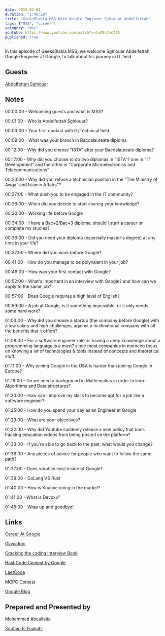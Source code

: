 ```yaml
---
date: 2019-07-04
duration: "1:46:29"
title: "GeeksBlabla MSS With Google Engineer Sghiouar Abdelfettah"
tags: ["MSS", "career"]
category: "mss"
youtube: https://www.youtube.com/watch?v=tu29LZacZSA
published: true
---
```


In this episode of GeeksBlabla MSS, we welcome Sghiouar Abdelfettah: Google Engineer at Google, to talk about his journey in IT field

## Guests

[Abdelfettah Sghiouar](https://twitter.com/boredabdel)

## Notes

00:00:00 - Welcoming guests and what is MSS?

00:01:00 - Who is Abdelfettah Sghiouar?

00:03:00 - Your first contact with IT/Technical field

00:09:00 - What was your branch in Baccalaureate diploma

00:12:00 - Why did you choose "ISTA" after your Baccalaureate diploma?

00:17:00 - Why did you choose to do two diplomas in "ISTA"? one in "IT Development" and the other in "Corporate Microelectronics and Telecommunications"

00:23:00 - Why did you refuse a technician position in the "The Ministry of Awqaf and Islamic Affairs"?

00:27:00 - What push you to be engaged in the IT community?

00:28:00 - When did you decide to start sharing your knowledge?

00:30:00 - Working life before Google

00:34:00 - I have a Bac+2/Bac+3 diploma, should I start a career or complete my studies?

00:36:00 - Did you need your diploma (especially master's degree) at any time in your life?

00:37:00 - Where did you work before Google?

00:41:00 - How do you manage to be polyvalent in your job?

00:46:00 - How was your first contact with Google?

00:52:00 - What's important in an interview with Google? and how can we apply to the same job?

00:57:00 - Does Google requires a high level of English?

00:59:00 - A job at Google, is it something impossible, or it only needs some hard work?

01:03:00 - Why did you choose a startup (the company before Google) with a low salary and high challenges, against a multinational company with all the benefits that it offers?

01:08:00 - For a software engineer role, is having a deep knowledge about a programming language is a must? since most companies in morocco focus on knowing a lot of technologies & tools instead of concepts and theoretical stuff.

01:11:00 - Why joining Google in the USA is harder than joining Google in Europe?

01:16:00 - Do we need a background in Mathematics in order to learn Algorithms and Data structures?

01:20:00 - How can I improve my skills to become apt for a job like a software engineer?

01:25:00 - How do you spend your day as an Engineer at Google

01:29:00 - What are your objectives?

01:32:00 - Why did Youtube suddenly release a new policy that bans hacking education videos from being posted on the platform?

01:33:00 - If you're able to go back to the past, what would you change?

01:36:00 - Any pieces of advice for people who want to follow the same path?

01:37:00 - Does robotics exist inside of Google?

01:39:00 - GoLang VS Rust

01:40:00 - How is Knative doing in the market?

01:41:00 - What is Devoxx?

01:45:00 - Wrap up and goodbye!

## Links

[Career At Google](https://careers.google.com/jobs)

[Glassdoor](https://www.glassdoor.com)

[Cracking the coding interview Book](http://www.crackingthecodinginterview.com)

[HashCode Contest by Google](https://codingcompetitions.withgoogle.com/hashcode)

[LeetCode](https://leetcode.com)

[MCPC Contest](https://www.facebook.com/MoroccanCPC)

[Google Blog](https://blog.google)

## Prepared and Presented by

[Mohammed Aboullaite](https://www.facebook.com/aboullaite)

[Soufian El Foukahi](https://twitter.com/soufianelf)
